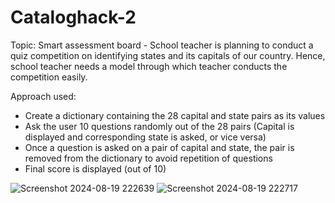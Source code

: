 # Cataloghack-2

Topic: Smart assessment board - School teacher is planning to conduct a quiz competition on identifying states and its capitals of our country. Hence, school teacher needs a model through which teacher conducts the competition easily. 

Approach used:
* Create a dictionary containing the 28 capital and state pairs as its values
* Ask the user 10 questions randomly out of the 28 pairs (Capital is displayed and corresponding state is asked, or vice versa)
* Once a question is asked on a pair of capital and state, the pair is removed from the dictionary to avoid repetition of questions
* Final score is displayed (out of 10)

![Screenshot 2024-08-19 222639](https://github.com/user-attachments/assets/ba8d4f5d-d4f9-45af-b02c-a18f7f44de6c)
![Screenshot 2024-08-19 222717](https://github.com/user-attachments/assets/258912c6-2d96-4f60-b593-f01eee47e311)
